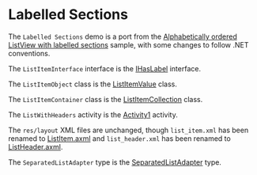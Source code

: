 Labelled Sections 
=================

The `Labelled Sections` demo is a port from the
[Alphabetically ordered ListView with labelled sections](http://androidseverywhere.info/JAAB/?p=6)
sample, with some changes to follow .NET conventions.

The `ListItemInterface` interface is the
[IHasLabel](/mono/monodroid-samples/blob/master/LabelledSections/IHasLabel.cs) interface.

The `ListItemObject` class is the
[ListItemValue](/mono/monodroid-samples/blob/master/ListItemValue.cs) class.

The `ListItemContainer` class is the
[ListItemCollection](/mono/monodroid-samples/blob/master/ListItemCollection.cs)
class.

The `ListWithHeaders` activity is the
[Activity1](/mono/monodroid-samples/blob/master/Activity1.cs) activity.

The `res/layout` XML files are unchanged, though `list_item.xml` has been
renamed to [ListItem.axml](/mono/monodroid-samples/blob/master/Resources/layout/ListItem.axml)
and `list_header.xml` has been renamed to
[ListHeader.axml](/mono/monodroid-samples/blob/master/Resources/layout/ListHeader.axml).

The `SeparatedListAdapter` type is the
[SeparatedListAdapter](/mono/monodroid-samples/blob/master/SeparatedListAdapter.cs)
type.
